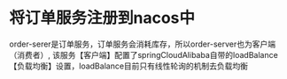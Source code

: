 # 将订单服务注册到nacos中

order-serer是订单服务，订单服务会消耗库存，所以order-server也为客户端（消费者）,
    该服务【客户端】配置了springCloudAlibaba自带的loadBalance【负载均衡】设置，loadBalance目前只有线性轮询的机制去负载均衡
